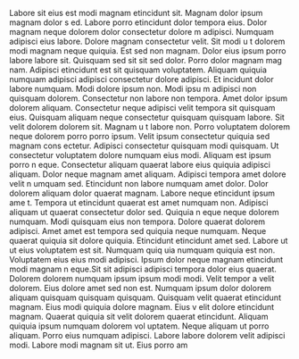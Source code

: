 Labore sit eius est modi magnam etincidunt sit. Magnam dolor ipsum magnam dolor s
ed. Labore porro etincidunt dolor tempora eius. Dolor magnam neque dolorem dolor consectetur dolore
m adipisci. Numquam adipisci eius labore. Dolore magnam consectetur velit. Sit modi u
t dolorem modi magnam neque quiquia. Est sed non magnam. Dolor eius ipsum porro labore labore sit.  Quisquam sed sit sit sed dolor. Porro dolor magnam mag
nam. Adipisci etincidunt est sit quisquam voluptatem. Aliquam quiquia numquam adipisci adipisci consectetur dolore adipisci. Et
incidunt dolor labore numquam.  Modi dolore ipsum non. Modi ipsu
m adipisci non quisquam dolorem. Consectetur non labore non tempora. Amet dolor ipsum dolorem aliquam. Consectetur neque adipisci velit
 tempora sit quisquam eius. Quisquam aliquam neque consectetur quisquam quisquam labore. Sit velit dolorem dolorem sit. Magnam u
t labore non. Porro voluptatem dolorem neque dolorem porro porro ipsum. Velit ipsum consectetur quiquia sed magnam cons
ectetur.  Adipisci consectetur quisquam modi quisquam. Ut consectetur voluptatem dolore numquam eius modi. Aliquam est ipsum porro n
eque. Consectetur aliquam quaerat labore eius quiquia adipisci aliquam. Dolor neque magnam amet aliquam. Adipisci tempora amet dolore velit n
umquam sed. Etincidunt non labore numquam amet dolor. Dolor dolorem aliquam dolor quaerat magnam. Labore neque etincidunt ipsum ame
t. Tempora ut etincidunt quaerat est amet numquam non.  Adipisci aliquam ut quaerat consectetur dolor sed. Quiquia n
eque neque dolorem numquam. Modi quisquam eius non tempora. Dolore quaerat dolorem adipisci. Amet amet est tempora sed quiquia
 neque numquam.  Neque quaerat quiquia sit dolore quiquia. Etincidunt etincidunt amet sed. Labore ut ut eius voluptatem est sit. Numquam quiq
uia numquam quiquia est non. Voluptatem eius eius modi adipisci. Ipsum dolor neque magnam etincidunt modi magnam n
eque.Sit sit adipisci adipisci tempora dolor eius quaerat. Dolorem dolorem numquam ipsum ipsum modi modi. Velit tempor
a velit dolorem. Eius dolore amet sed non est. Numquam ipsum dolor dolorem aliquam quisquam quisquam quisquam. Quisquam velit quaerat
 etincidunt magnam. Eius modi quiquia dolore magnam. Eius v
elit dolore etincidunt magnam. Quaerat quiquia sit velit dolorem quaerat etincidunt.  Aliquam quiquia ipsum numquam dolorem vol
uptatem. Neque aliquam ut porro aliquam. Porro eius numquam adipisci. Labore labore dolorem velit adipisci modi. Labore modi magnam sit ut.  Eius porro am

